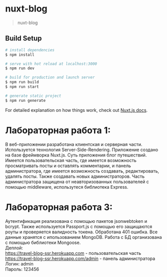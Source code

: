# nuxt-blog

> nuxt-blog

## Build Setup


```bash
# install dependencies
$ npm install

# serve with hot reload at localhost:3000
$ npm run dev

# build for production and launch server
$ npm run build
$ npm run start

# generate static project
$ npm run generate
```
For detailed explanation on how things work, check out [Nuxt.js docs](https://nuxtjs.org).

# Лабораторная работа 1:   
В веб-приложении разработана клиентская и серверная части. Используется технология Server-Side-Rendering. Приложение создано на базе фреймворка Nuxt.js.
Суть приложения блог путешествий. Имеется пользовательская часть, где имеется возможность просматривать посты и оставлять комментарии, и панель администратора, где имеется возможность создавать, редактировать, удалять посты. Также создавать новых администраторов. Часть администратора защищена от неавторизованных пользователей c помощью middleware, использутеся библиотека Express.
# Лабораторная работа 3:  
Аутентификация реализована c помощью пакетов jsonwebtoken и bcrypt. Также используется Passport.js с помощью его защищаются роуты и проверяется валидность токена. Обработана 401 ошибка. 
Все данные хранятся с ипользованием MongoDB. Работа с БД организована с помощью библиотеки Mongoose.    
Деплой:    
https://travel-blog-ssr.herokuapp.com - пользовательская часть      
https://travel-blog-ssr.herokuapp.com/admin - панель администратора     
Логин: admin    
Пароль: 123456     